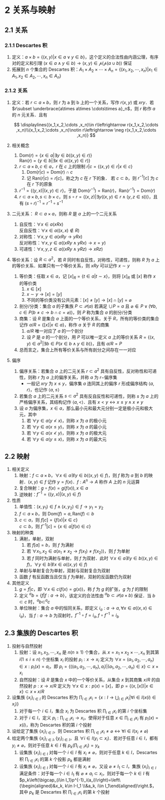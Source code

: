 # 2 关系与映射

## 2.1 关系
### 2.1.1 Descartes 积
1. 定义：$a\times b=\{(x,y)|x\in a \vee y\in b\}$，这个定义的合法性由内涵公理，有序对的定义和引理 $(x\in a \wedge y\in b)\to (x,y)\in \mathcal{p}(\mathcal{p}(a\cup b))$ 保证
2. 拓展到 $n$ 个集合的 $\mathrm{Descartes}$ 积：$A_1\times A_2\times \cdots \times A_n=\{(x_1,x_2,\cdots ,x_n)|x_1\in A_1,x_2\in A_2,\cdots ,x_n\in A_n\}$ 

### 2.1.2 关系
1. 定义：若 $r\subset a\times b$，则 $r$ 为 a 到 b 上的一个关系，写作 $r(x,y)$ 或 $xry$．若 $r\subset \underbrace{a\times a\times \cdots\times a}_n$，则 $r$ 称作 $a$ 的 $n$ 元关系．且有

    $$
    \displaylines{(x_1,x_2,\cdots ,x_n)\in r\leftrightarrow r(x_1,x_2,\cdots ,x_n)\\(x_1,x_2,\cdots ,x_n)\notin r\leftrightarrow \neg r(x_1,x_2,\cdots ,x_n)}
    $$

2. 相关概念
    1. $\mathrm{Dom}(r)=\{x\in a|\exists y\in b((x,y)\in r)\}$  
      $\mathrm{Ran}(r)=\{y\in b|\exists x\in a((x,y)\in r)\}$
    2. $r\subset a\times b,c\in a$，$r$ 在 $c$ 上的限制 $r|c=\{(x,y)\in r|x\in c\}$
        1. $\mathrm{Dom}(r|c)=\mathrm{Dom}(r)\cap c$
        2. 记 $\mathrm{Ran}(r|c)=r[c]$，称之为 $c$ 在 $r$ 下的象． 
          若 $c\subset b$，则 $r^{-1}[c]$ 为 $c$ 在 $r$ 下的原象
    3. $r^{-1}=\{(y,x)|(x,y)\in r\}$，于是 $\mathrm{Dom}(r^{-1})=\mathrm{Ran}(r)$，$\mathrm{Ran}(r^{-1})=\mathrm{Dom}(r)$
    4. $r\subset a\times b,s\subset b\times c$，则 $s\circ r=\{(x,z)|\exists y((x,y)\in r\wedge(y,z\in s))\}$，且有 $(s\circ r)^{-1}=r^{-1}\circ s^{-1}$
3. 二元关系： $R\subset a\times a$，则称 $R$ 是 $a$ 上的一个二元关系
    1. 自反性：$\forall x\in a(xRx)$  
      反自反性：$\forall x\in a((x,x)\notin R)$
    2. 对称性：$\forall x,y\in a(xRy\to yRx)$  
      反对称性：$\forall x,y\in a((xRy\wedge yRx)\to x=y)$
    3. 可递性：$\forall x,y,z\in a((xRy\wedge yRz)\to xRz)$
4. 等价关系：设 $R\subset a^2$，若 $R$ 同时有自反性，对称性，可递性，则称 $R$ 为 $a$ 上的等价关系．如果只有一个等价关系，则 $xRy$ 可以记作 $x\sim y$
    1. 等价类：任取 $x\in a$，记 $[x]_R=\{t\in a|t\sim x\}$，则将 $[x]_R$ 或 $[x]$ 称作 $x$ 的等价类
        1. $x\in [x]$
        2. $x\sim y\to [x]=[y]$
        3. 不同的等价类没有公共元素：$[x]\neq [y]\to [x]\cap [y]=\varnothing$
    2. 剖分/分类：集合 $a$ 的子集族 $P\subset \mathcal{P}(a)$ 若满足 $\cup P=a$ 且 $\varnothing \notin P\vee(\forall b,c\in P(b\neq c\to b\cap c=\varnothing))$，则 $P$ 称为集合 $a$ 的剖分/分类
    3. 商集：设 $R$ 是集合 $a$ 上面的一个等价关系，关于 $R$，所有的等价类的集合记作 $a/R=\{[x]|x\in a\}$，称作 $a$ 关于 $R$ 的商集
        1. $a/R$ 唯一对应了 $a$ 的一个剖分
        2. 设 $P$ 是 $a$ 的一个剖分，用 $P$ 可以唯一定义 $a$ 上的等价关系 $R=\{(x,y)\in a^2|\exists b\in P(x\in b\wedge y\in b)\}$，且有 $a/R=P$
    4. 总而言之，集合上所有等价关系与所有剖分之间存在一一对应
5. 偏序
    1. 偏序关系：若集合 $a$ 上的二元关系 $r\subset a^2$ 具有自反性，反对称性和可递性，则称 $r$ 为 $a$ 上的偏序关系，并称 $a$ 为 $r-$偏序集
        - 一般记 $xry$ 为 $x\leqslant y$，偏序集 $a$ 连同其上的偏序 $r$ 形成偏序结构 $\left< a,r\right>$，也记作 $\left< a,\leqslant \right>$
    2. 若集合 $a$ 上的二元关系 $s\subset a^2$ 具有反自反性和可递性，则称 $s$ 为 $a$ 上的严格偏序关系，其结构记作 $\left< a,<\right>$．且有 $x<y\leftrightarrow x\leqslant y\wedge x\neq y$
    3. 设 $a$ 为偏序集，$x\in a$，那么最小元和最大元分别一定是极小元和极大元，其中
        1. 若 $\forall y\in a(y\nless x)$，则称 $x$ 为 $a$ 的极小元
        2. 若 $\forall y\in a(x\leqslant y)$，则称 $x$ 为 $a$ 的最小元
        3. 若 $\forall y\in a(x\nless y)$，则称 $x$ 为 $a$ 的极大元
        4. 若 $\forall y\in a(y\leqslant x)$，则称 $x$ 为 $a$ 的最大元

## 2.2 映射
1. 相关定义
    1. 映射：$f\subset a\times b$，$\forall x\in a\exists !y\in b((x,y)\in f)$，则 $f$ 称为 $a$ 到 $b$ 的映射．$(x,y)\in f$ 记作 $y=f(x)$．$f:A^n\to A$ 称作 $A$ 上的 $n$ 元运算
    2. 复合映射：$g\circ f(x)=g(f(x)), x\in a$
    3. 逆映射：$f^{-1}=\{(y,x)|(x,y)\in f\}$
2. 性质
    1. 单值性：$(x,y_1)\in f \wedge (x,y_2)\in f\to y_1=y_2$
    2. $f\subset a\times b$，则 $\mathrm{Dom}(f)=a, \mathrm{Ran}(f)\subset b$
    3. $c\subset a$，则 $f[c]=\{f(x)|x\in c\}$  
      $c\subset b$，则 $f^{-1}[c]=\{x\in a|f(x)\in c\}$
3. 映射的种类
    1. 满射，单射，双射
        1. 若 $f[a]=b$，则 $f$ 为满射
        2. 若 $\forall x_1,x_2\in a(x_1\neq x_2\to f(x_1)\neq f(x_2))$，则 $f$ 为单射
        3. 若 $f$ 同时为满射与单射，则 $f$ 为双射．此时 $\forall x\in a\exists !y\in b((x,y)\in f)$，$\forall y\in b\exists !x\in a((x,y)\in f)$
    2. 单射与单射复合为单射，双射与双射复合为双射
    3. 函数 $f$ 有反函数当且仅当 $f$ 为单射，双射的反函数仍为双射
4. 其他定义
    1. $g=f|c$，即 $\forall x\in c(f(x)=g(x))$，称 $f$ 为 $g$ 的扩张，$g$ 为 $f$ 的限制
    2. 定义 $^{a}b=\{f|f:a\to b\}$，该定义的合法性由 $^{a}b\subset \mathcal{P}(a\times b)$ 保证．当 $b\subset c$ 时，$^{a}b\subset ^{a}c$
    3. 单位映射：集合 $a$ 中的恒同关系，即定义 $i_a: a\to a, \forall x\in a((x, x)\in i_a)$，当 $f: a\to b$ 为双射时，$f^{-1}\circ f=i_a, f\circ f^{-1}=i_b$

## 2.3 集族的 Descartes 积
1. 投射与自然投射
    1. 投射：设 $x_1, x_2, \cdots, x_n$ 是 $n(n\geqslant 1)$ 个集合，从 $x=x_1\times x_2\times \cdots, x_n$ 到其第 $i(1\leqslant i\leqslant n)$ 个坐标集 $x_i$ 的投射 $p_i: x\to x_i$ 定义为 $\forall x=(a_1, a_2, \cdots, a_n) \in x: p_i(x)=a_i$，即 $p_i=\{((a_1, a_2, \cdots, a_n), a_i)|(a_1, a_2, \cdots, a_n)\in x\}\subset x\times x_i$
    2. 自然投射：设 $R$ 是集合 $x$ 中的一个等价关系，从集合 $x$ 到其商集 $x/R$ 的自然投射 $p:x\to x/R$ 定义为 $\forall x\in x: p(x)=[x]$，即 $p=\{(x, [x])|x\in x\}\subset x\times x/R$
2. 设集族 $\{x_i\}_{i\in I}$ 的 $\mathrm{Descartes}$ 积为 $\prod_{i\in I}x_i=\{x: I\to \bigcup_{i\in I}x_i|\forall i\in I(x(i)\in x_i)\}$
    1. 对于每一个 $i\in I$，集合 $x_i$ 为 $\mathrm{Descartes}$ 积 $\prod_{i\in I}x_i$ 的第 $i$ 个坐标集
    2. 对于 $i\in I$，定义 $p_i: \prod_{i\in I}x_i \to x_i$，使得对于任意 $x\in \prod_{i\in I}x_i$ 有 $p_i(x)=x(i)$，称为 $\mathrm{Descartes}$ 积的第 $i$ 个投射
3. 设给定了集族 $\{x_i\}_{i\in I}$，则 $\mathrm{Descartes}$ 积 $\prod_{i\in I}x_i \neq \varnothing \leftrightarrow \forall i\in I(x_i\neq \varnothing)$
4. 给定两个集族 $\{x_i\}_{i\in I}, \{y_i\}_{i\in I}$，且 $\forall i\in I(y_i\subset x_i)$．若对于任意 $i\in I$，都有 $y_i\neq \varnothing$，则对于任意 $k\in I$ 有 $p_k\left(\prod_{i\in I}x_i\right)=y_k$
    1. 设集族 $\{x_i\}_{i\in I}$ 对每一个 $i\in I$ 有 $x_i\neq \varnothing$，则对于任意 $k\in I$，$\mathrm{Descartes}$ 积 $\prod_{i\in I}x_i$ 的第 $k$ 个投影 $p_k$ 都是满射
    2. 设集族 $\{x_i\}_{i\in I}$ 对每一个 $i\in I$ 有 $x_i\neq \varnothing$，又设 $\varnothing \neq I_1 \subset I$，集族 $\{x_i\}_{i\in I}$满足条件：对于每一个 $i\in I_1$ 有 $\varnothing \neq a_i\subset x_i$，则对于每一个 $k\in I$ 有 $p_k\left(\bigcap_{i\in I_1}p^{-1}_i(a_i)\right)=\left\{\begin{aligned}&x_k, k\in I-I_1 \\&a_k, i\in I_1\end{aligned}\right.$，其中 $p_k$ 是 $\mathrm{Descartes}$ 积 $\prod_{i\in I}x_i$ 的第 $k$ 个投射
